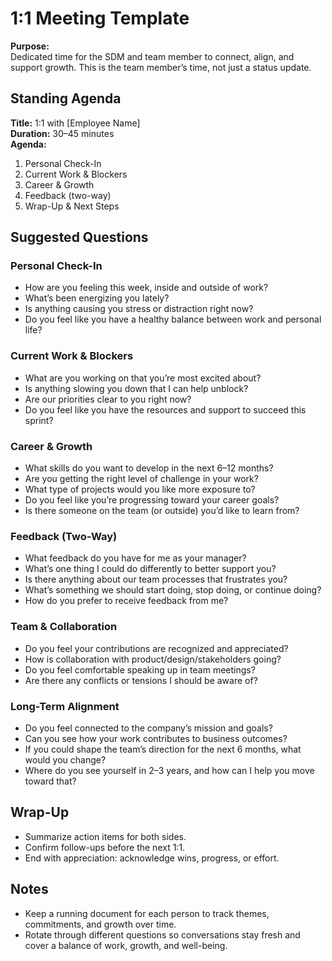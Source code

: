 # 1:1 Meeting Template

**Purpose:**  
Dedicated time for the SDM and team member to connect, align, and support growth. This is the team member’s time, not just a status update.


## Standing Agenda
**Title:** 1:1 with [Employee Name]  
**Duration:** 30–45 minutes  
**Agenda:**  
1. Personal Check-In  
2. Current Work & Blockers  
3. Career & Growth  
4. Feedback (two-way)  
5. Wrap-Up & Next Steps  


## Suggested Questions

### Personal Check-In
- How are you feeling this week, inside and outside of work?  
- What’s been energizing you lately?  
- Is anything causing you stress or distraction right now?  
- Do you feel like you have a healthy balance between work and personal life?  

### Current Work & Blockers
- What are you working on that you’re most excited about?  
- Is anything slowing you down that I can help unblock?  
- Are our priorities clear to you right now?  
- Do you feel like you have the resources and support to succeed this sprint?  

### Career & Growth
- What skills do you want to develop in the next 6–12 months?  
- Are you getting the right level of challenge in your work?  
- What type of projects would you like more exposure to?  
- Do you feel like you’re progressing toward your career goals?  
- Is there someone on the team (or outside) you’d like to learn from?  

### Feedback (Two-Way)
- What feedback do you have for me as your manager?  
- What’s one thing I could do differently to better support you?  
- Is there anything about our team processes that frustrates you?  
- What’s something we should start doing, stop doing, or continue doing?  
- How do you prefer to receive feedback from me?  

### Team & Collaboration
- Do you feel your contributions are recognized and appreciated?  
- How is collaboration with product/design/stakeholders going?  
- Do you feel comfortable speaking up in team meetings?  
- Are there any conflicts or tensions I should be aware of?  

### Long-Term Alignment
- Do you feel connected to the company’s mission and goals?  
- Can you see how your work contributes to business outcomes?  
- If you could shape the team’s direction for the next 6 months, what would you change?  
- Where do you see yourself in 2–3 years, and how can I help you move toward that?  


## Wrap-Up
- Summarize action items for both sides.  
- Confirm follow-ups before the next 1:1.  
- End with appreciation: acknowledge wins, progress, or effort.  


## Notes
- Keep a running document for each person to track themes, commitments, and growth over time.  
- Rotate through different questions so conversations stay fresh and cover a balance of work, growth, and well-being.
